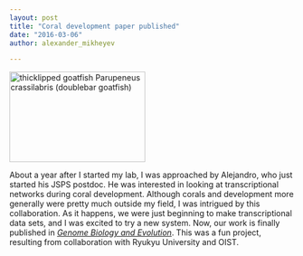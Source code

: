 ```yaml
---
layout: post
title: "Coral development paper published"
date: "2016-03-06"
author: alexander_mikheyev

---
```


<a data-flickr-embed="true"  href="https://www.flickr.com/photos/pauljill/5822469420/in/photolist-9SvFiN-nvLMaw-nwbn5j-nwb7Hy" title="thicklipped goatfish Parupeneus crassilabris (doublebar goatfish)"><img src="https://farm4.staticflickr.com/3257/5822469420_7fdde7da81_m.jpg" width="240" height="160" alt="thicklipped goatfish Parupeneus crassilabris (doublebar goatfish)"></a><script async src="//embedr.flickr.com/assets/client-code.js" charset="utf-8"></script>

About a year after I started my lab, I was approached by Alejandro, who just started his JSPS postdoc. He was interested in looking at transcriptional networks during coral development. Although corals and development more generally were pretty much outside my field, I was intrigued by this collaboration. As it happens, we were just beginning to make transcriptional data sets, and I was excited to try a new system. Now, our work is finally published in [*Genome Biology and Evolution*](http://gbe.oxfordjournals.org/content/early/2016/03/03/gbe.evw042.full.pdf). This was a fun project, resulting from collaboration with Ryukyu University and OIST.
